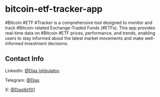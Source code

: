# bitcoin-etf-tracker-app
#Bitcoin #ETF #Tracker is a comprehensive tool designed to monitor and track #Bitcoin-related Exchange-Traded Funds (#ETFs). This app provides real-time data on #Bitcoin #ETF prices, performance, and trends, enabling users to stay informed about the latest market movements and make well-informed investment decisions.


## Contact Info

LinkedIn: [@Dias Ishbulatov](https://www.linkedin.com/in/dias-ishbulatov/)

Telegram: [@Dias](https://t.me/@bitman09)

X: [@DiasIbt101](https://x.com/DiasIbt101)
